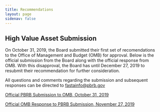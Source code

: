 ```yaml
---
title: Recommendations
layout: page
sidenav: false
---
```



## High Value Asset Submission 

On October 31, 2019, the Board submitted their first set of recomendations to the Office of Management and Budget (OMB) for approval. Below is the official submission from the Board along with the official response from OMB. With this disapproval, the Board has until December 27, 2019 to resubmit their recommendation for further consideration. 

All questions and comments regarding the submission and subsequent responses can be directed to [fastainfo@pbrb.gov](fastainfo@pbrb.gov)


[Official PBRB Submission to OMB, October 31, 2019]({{site.baseurl}}/assets/uploads/PBRB%20Official%20Recommendations%20to%20OMB%2010_31_2019.pdf)

[Official OMB Response to PBRB Submission, November 27, 2019]({{site.baseurl}}/assets/uploads/OMB%20Official%20Response%20to%20PBRB%20Recommendations%2011_27_2019.pdf)
